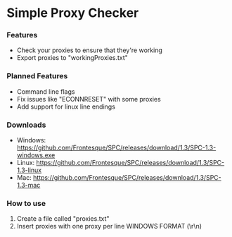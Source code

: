 # Simple Proxy Checker

### Features
- Check your proxies to ensure that they're working
- Export proxies to "workingProxies.txt"

### Planned Features
- Command line flags
- Fix issues like "ECONNRESET" with some proxies
- Add support for linux line endings

### Downloads
- Windows: https://github.com/Frontesque/SPC/releases/download/1.3/SPC-1.3-windows.exe
- Linux: https://github.com/Frontesque/SPC/releases/download/1.3/SPC-1.3-linux
- Mac: https://github.com/Frontesque/SPC/releases/download/1.3/SPC-1.3-mac

### How to use
1. Create a file called "proxies.txt"
2. Insert proxies with one proxy per line WINDOWS FORMAT (\r\n)
